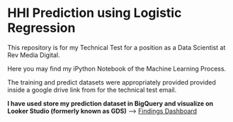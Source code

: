 # HHI Prediction using Logistic Regression

This repository is for my Technical Test for a position as a Data Scientist at Rev Media Digital.

Here you may find my iPython Notebook of the Machine Learning Process.

The training and predict datasets were appropriately provided provided inside a google drive link from for the technical test email.

**I have used store my prediction dataset in BigQuery and visualize on Looker Studio (formerly known as GDS)** --> [Findings Dashboard](https://lookerstudio.google.com/reporting/31da65da-f491-4ef1-815c-b9a99adfdfa1)
